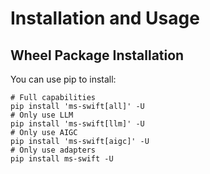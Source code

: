# Installation and Usage

## Wheel Package Installation

You can use pip to install:

```shell
# Full capabilities
pip install 'ms-swift[all]' -U
# Only use LLM
pip install 'ms-swift[llm]' -U
# Only use AIGC
pip install 'ms-swift[aigc]' -U
# Only use adapters
pip install ms-swift -U
